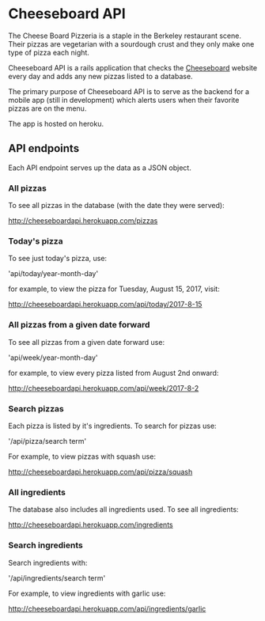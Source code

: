 # Cheeseboard API

The Cheese Board Pizzeria is a staple in the Berkeley restaurant scene. Their pizzas are vegetarian with a sourdough crust and they only make one type of pizza each night.

Cheeseboard API is a rails application that checks the [Cheeseboard](http://cheeseboardcollective.coop/pizza/) website every day and adds any
new pizzas listed to a database.

The primary purpose of Cheeseboard API is to serve as the backend for a mobile app (still in development) which alerts users when their favorite pizzas are on the menu.

The app is hosted on heroku.

## API endpoints

Each API endpoint serves up the data as a JSON object.

### All pizzas

To see all pizzas in the database (with the date they were served):

http://cheeseboardapi.herokuapp.com/pizzas

### Today's pizza

To see just today's pizza, use:

'api/today/year-month-day'

for example, to view the pizza for Tuesday, August 15, 2017, visit:

http://cheeseboardapi.herokuapp.com/api/today/2017-8-15


### All pizzas from a given date forward

To see all pizzas from a given date forward use:

'api/week/year-month-day'

for example, to view every pizza listed from August 2nd onward:

http://cheeseboardapi.herokuapp.com/api/week/2017-8-2

### Search pizzas

Each pizza is listed by it's ingredients. To search for pizzas use:

'/api/pizza/search term'

For example, to view pizzas with squash use:

http://cheeseboardapi.herokuapp.com/api/pizza/squash

### All ingredients

The database also includes all ingredients used. To see all ingredients:

http://cheeseboardapi.herokuapp.com/ingredients

### Search ingredients

Search ingredients with:

'/api/ingredients/search term'

For example, to view ingredients with garlic use:

http://cheeseboardapi.herokuapp.com/api/ingredients/garlic
